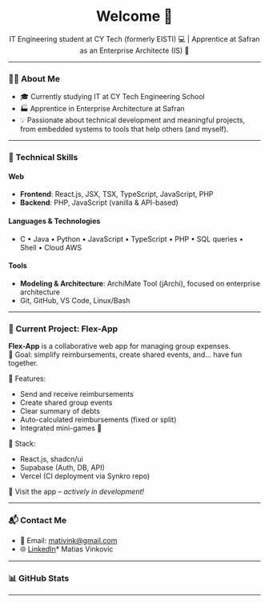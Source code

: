 <h1 align="center">Welcome 👋</h1>

<p align="center">
  IT Engineering student at CY Tech (formerly EISTI) 💻 | Apprentice at Safran as an Enterprise Architecte (IS) 🚀
</p>

---

### 👨‍💻 About Me

- 🎓 Currently studying IT at CY Tech Engineering School
- 🏭 Apprentice in Enterprise Architecture at Safran
- 💡 Passionate about technical development and meaningful projects, from embedded systems to tools that help others (and myself).

---

### 🔧 Technical Skills

#### Web
- **Frontend**: React.js, JSX, TSX, TypeScript, JavaScript, PHP
- **Backend**: PHP, JavaScript (vanilla & API-based)

#### Languages & Technologies
- C • Java • Python • JavaScript • TypeScript • PHP • SQL queries • Shell • Cloud AWS 

#### Tools
- **Modeling & Architecture**: ArchiMate Tool (jArchi), focused on enterprise architecture
- Git, GitHub, VS Code, Linux/Bash

---

### 🚧 Current Project: Flex-App

**Flex-App** is a collaborative web app for managing group expenses.  
🎯 Goal: simplify reimbursements, create shared events, and… have fun together.

🧾 Features:
- Send and receive reimbursements
- Create shared group events
- Clear summary of debts
- Auto-calculated reimbursements (fixed or split)
- Integrated mini-games 🎲

🧪 Stack:
- React.js, shadcn/ui
- Supabase (Auth, DB, API)
- Vercel (CI deployment via Synkro repo)

🔗 Visit the app – *actively in development!*

---

### 📬 Contact Me

- 📧 Email: mativink@gmail.com 
- 🌐 [LinkedIn](httpsailable)* Matias Vinkovic

---

### 📊 GitHub Stats


---

<!--
**matiasvink/matiasvink** is a ✨ _special_ ✨ repository because its `README.md` appears on your GitHub profile.
-->
